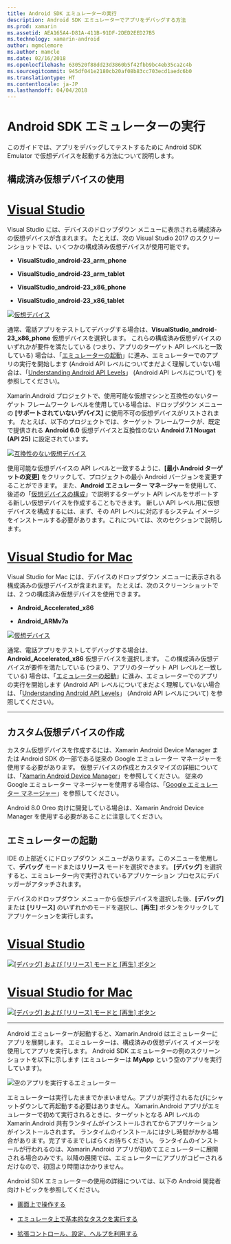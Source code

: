```yaml
---
title: Android SDK エミュレーターの実行
description: Android SDK エミュレーターでアプリをデバッグする方法
ms.prod: xamarin
ms.assetid: AEA165A4-D81A-411B-91DF-2DED2EED27B5
ms.technology: xamarin-android
author: mgmclemore
ms.author: mamcle
ms.date: 02/16/2018
ms.openlocfilehash: 630520f88dd23d3860b5f42fbb9bc4eb35ca2c4b
ms.sourcegitcommit: 945df041e2180cb20af08b83cc703ecd1aedc6b0
ms.translationtype: HT
ms.contentlocale: ja-JP
ms.lasthandoff: 04/04/2018
---
```

# <a name="running-the-android-sdk-emulator"></a>Android SDK エミュレーターの実行

このガイドでは、アプリをデバッグしてテストするために Android SDK Emulator で仮想デバイスを起動する方法について説明します。

## <a name="using-a-pre-configured-virtual-device"></a>構成済み仮想デバイスの使用

# <a name="visual-studiotabvswin"></a>[Visual Studio](#tab/vswin)

Visual Studio には、デバイスのドロップダウン メニューに表示される構成済みの仮想デバイスが含まれます。 たとえば、次の Visual Studio 2017 のスクリーンショットでは、いくつかの構成済み仮想デバイスが使用可能です。

-   **VisualStudio\_android-23\_arm\_phone**

-   **VisualStudio\_android-23\_arm\_tablet**

-   **VisualStudio\_android-23\_x86\_phone** 

-   **VisualStudio\_android-23\_x86\_tablet** 

[![仮想デバイス](running-the-emulator-images/win/01-virtual-devices-sml.png)](running-the-emulator-images/win/01-virtual-devices.png#lightbox)

通常、電話アプリをテストしてデバッグする場合は、**VisualStudio\_android-23\_x86\_phone** 仮想デバイスを選択します。 これらの構成済み仮想デバイスのいずれかが要件を満たしている (つまり、アプリのターゲット API レベルと一致している) 場合は、「[エミュレーターの起動](#launching)」に進み、エミュレーターでのアプリの実行を開始します  (Android API レベルについてまだよく理解していない場合は、「[Understanding Android API Levels](~/android/app-fundamentals/android-api-levels.md)」 (Android API レベルについて) を参照してください)。

Xamarin.Android プロジェクトで、使用可能な仮想マシンと互換性のないターゲット フレームワーク レベルを使用している場合は、ドロップダウン メニューの **[サポートされていないデバイス]** に使用不可の仮想デバイスがリストされます。 たとえば、以下のプロジェクトでは、ターゲット フレームワークが、既定で提供される **Android 6.0** 仮想デバイスと互換性のない **Android 7.1 Nougat (API 25)** に設定されています。

[![互換性のない仮想デバイス](running-the-emulator-images/win/02-incompatible-level-sml.png)](running-the-emulator-images/win/02-incompatible-level.png#lightbox)

使用可能な仮想デバイスの API レベルと一致するように、**[最小 Android ターゲットの変更]** をクリックして、プロジェクトの最小 Android バージョンを変更することができます。 また、**Android エミュレーター マネージャー**を使用して、後述の「[仮想デバイスの構成](#virtualdevice)」で説明するターゲット API レベルをサポートする新しい仮想デバイスを作成することもできます。 新しい API レベル用に仮想デバイスを構成するには、まず、その API レベルに対応するシステム イメージをインストールする必要があります。これについては、次のセクションで説明します。

# <a name="visual-studio-for-mactabvsmac"></a>[Visual Studio for Mac](#tab/vsmac)

Visual Studio for Mac には、デバイスのドロップダウン メニューに表示される構成済みの仮想デバイスが含まれます。 たとえば、次のスクリーンショットでは、2 つの構成済み仮想デバイスを使用できます。

-   **Android\_Accelerated\_x86**

-   **Android\_ARMv7a**

[![仮想デバイス](running-the-emulator-images/mac/01-virtual-devices-sml.png)](running-the-emulator-images/mac/01-virtual-devices.png#lightbox)

通常、電話アプリをテストしてデバッグする場合は、**Android\_Accelerated\_x86** 仮想デバイスを選択します。 この構成済み仮想デバイスが要件を満たしている (つまり、アプリのターゲット API レベルと一致している) 場合は、「[エミュレーターの起動](#launching)」に進み、エミュレーターでのアプリの実行を開始します  (Android API レベルについてまだよく理解していない場合は、「[Understanding Android API Levels](~/android/app-fundamentals/android-api-levels.md)」 (Android API レベルについて) を参照してください)。

-----

## <a name="creating-custom-virtual-devices"></a>カスタム仮想デバイスの作成

カスタム仮想デバイスを作成するには、Xamarin Android Device Manager または Android SDK の一部である従来の Google エミュレーター マネージャーを使用する必要があります。 仮想デバイスの作成とカスタマイズの詳細については、「[Xamarin Android Device Manager](~/android/get-started/installation/android-emulator/xamarin-device-manager.md)」を参照してください。
従来の Google エミュレーター マネージャーを使用する場合は、「[Google エミュレーター マネージャー](~/android/get-started/installation/android-emulator/google-emulator-manager.md)」を参照してください。

Android 8.0 Oreo 向けに開発している場合は、Xamarin Android Device Manager を使用する必要があることに注意してください。

<a name="launching" />

## <a name="launching-the-emulator"></a>エミュレーターの起動

IDE の上部近くにドロップダウン メニューがあります。このメニューを使用して、**デバッグ** モードまたは**リリース** モードを選択できます。 **[デバッグ]** を選択すると、エミュレーター内で実行されているアプリケーション プロセスにデバッガーがアタッチされます。 

デバイスのドロップダウン メニューから仮想デバイスを選択した後、**[デバッグ]** または **[リリース]** のいずれかのモードを選択し、**[再生]** ボタンをクリックしてアプリケーションを実行します。

# <a name="visual-studiotabvswin"></a>[Visual Studio](#tab/vswin)

[![[デバッグ] および [リリース] モードと [再生] ボタン](running-the-emulator-images/win/17-debug-release-sml.png)](running-the-emulator-images/win/17-debug-release.png#lightbox)

# <a name="visual-studio-for-mactabvsmac"></a>[Visual Studio for Mac](#tab/vsmac)

[![[デバッグ] および [リリース] モードと [再生] ボタン](running-the-emulator-images/mac/16-debug-release-sml.png)](running-the-emulator-images/mac/16-debug-release.png#lightbox)

-----

Android エミュレーターが起動すると、Xamarin.Android はエミュレーターにアプリを展開します。 エミュレーターは、構成済みの仮想デバイス イメージを使用してアプリを実行します。 Android SDK エミュレーターの例のスクリーンショットを以下に示します (エミュレーターは **MyApp** という空のアプリを実行しています)。

![空のアプリを実行するエミュレーター](running-the-emulator-images/emulator-running.png)

エミュレーターは実行したままでかまいません。アプリが実行されるたびにシャットダウンして再起動する必要はありません。 Xamarin.Android アプリがエミュレーターで初めて実行されるときに、ターゲットとなる API レベルの Xamarin.Android 共有ランタイムがインストールされてからアプリケーションがインストールされます。 ランタイムのインストールには少し時間がかかる場合があります。完了するまでしばらくお待ちください。 ランタイムのインストールが行われるのは、Xamarin.Android アプリが初めてエミュレーターに展開される場合のみです。以降の展開では、エミュレーターにアプリがコピーされるだけなので、初回より時間はかかりません。

Android SDK エミュレーターの使用の詳細については、以下の Android 開発者向けトピックを参照してください。

-   [画面上で操作する](https://developer.android.com/studio/run/emulator.html#navigate)

-   [エミュレータ上で基本的なタスクを実行する](https://developer.android.com/studio/run/emulator.html#tasks)

-   [拡張コントロール、設定、ヘルプを利用する](https://developer.android.com/studio/run/emulator.html#extended)

